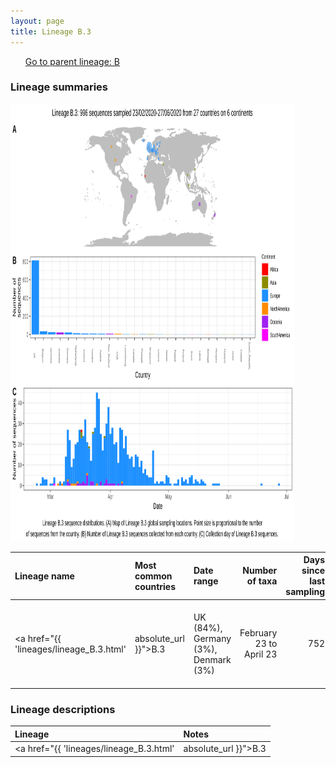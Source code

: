 ```yaml
---
layout: page
title: Lineage B.3
---
```




<p>
<ul class="actions small">
	 <a href="{{ 'lineages/lineage_B.html' | absolute_url }}" class="button special fit">Go to parent lineage: B</a>
</ul>
</p>
<h3> Lineage summaries</h3>

<img src="../assets/images/B.3.svg" alt="B.3 lineage summary figure" width="90%" height="700px" />


| Lineage name | Most common countries | Date range | Number of taxa |  Days since last sampling | Known Travel | Recall value |
|:-----|:-----|:-------|-------:|-------:|:---------|--------:|
| <a href="{{ 'lineages/lineage_B.3.html' | absolute_url }}">B.3</a> | UK (84%), Germany (3%), Denmark (3%) | February 23 to April 23 | 752 | 17 | UK to Brazil, Iceland (2)<br/> Austria to Iceland (1)<br/> | 100.0 |

<h3>Lineage descriptions</h3>

| Lineage | Notes |
|:-----|:-----|
| <a href="{{ 'lineages/lineage_B.3.html' | absolute_url }}">B.3</a> | A European lineage, including a large set of sequences from Wales, low parent node support (BS=14) |

